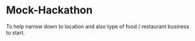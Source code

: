 # Mock-Hackathon
To help narrow down  to location and also type of food / restaurant business to start. 
